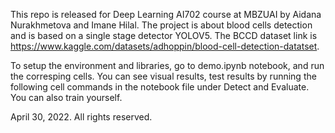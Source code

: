 This repo is released for Deep Learning AI702 course at MBZUAI by Aidana Nurakhmetova and Imane Hilal. The project is about blood cells detection and is based on a single stage detector YOLOV5. The BCCD dataset link is https://www.kaggle.com/datasets/adhoppin/blood-cell-detection-datatset.

To setup the environment and libraries, go to demo.ipynb notebook, and run the corresping cells. You can see visual results, test results by running the following cell commands in the notebook file under Detect and Evaluate. 
You can also train yourself.





April 30, 2022. All rights reserved.
